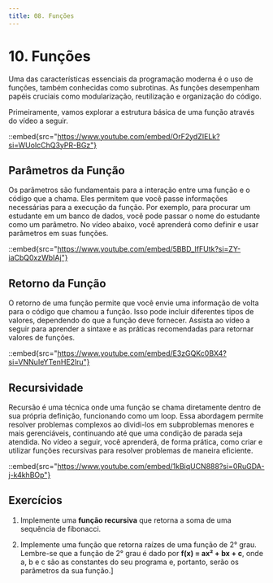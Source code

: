```yaml
---
title: 08. Funções
---
```

# 10. Funções

Uma das características essenciais da programação moderna é o uso de funções, também conhecidas como subrotinas. As funções desempenham papéis cruciais como modularização, reutilização e organização do código.

Primeiramente, vamos explorar a estrutura básica de uma função através do vídeo a seguir.

::embed{src="https://www.youtube.com/embed/OrF2ydZIELk?si=WUoIcChQ3yPR-BGz"}

## Parâmetros da Função

Os parâmetros são fundamentais para a interação entre uma função e o código que a chama. Eles permitem que você passe informações necessárias para a execução da função. Por exemplo, para procurar um estudante em um banco de dados, você pode passar o nome do estudante como um parâmetro. No vídeo abaixo, você aprenderá como definir e usar parâmetros em suas funções.

::embed{src="https://www.youtube.com/embed/5BBD_IfFUtk?si=ZY-iaCbQ0xzWbIAj"}

## Retorno da Função

O retorno de uma função permite que você envie uma informação de volta para o código que chamou a função. Isso pode incluir diferentes tipos de valores, dependendo do que a função deve fornecer. Assista ao vídeo a seguir para aprender a sintaxe e as práticas recomendadas para retornar valores de funções.

::embed{src="https://www.youtube.com/embed/E3zGQKc0BX4?si=VNNuIeYTenHE2lru"}

## Recursividade

Recursão é uma técnica onde uma função se chama diretamente dentro de sua própria definição, funcionando como um loop. Essa abordagem permite resolver problemas complexos ao dividi-los em subproblemas menores e mais gerenciáveis, continuando até que uma condição de parada seja atendida. No vídeo a seguir, você aprenderá, de forma prática, como criar e utilizar funções recursivas para resolver problemas de maneira eficiente.

::embed{src="https://www.youtube.com/embed/1kBiqUCN888?si=0RuGDA-j-k4khBOp"}

## Exercícios

1. Implemente uma **função recursiva** que retorna a soma de uma sequência de fibonacci.

2. Implemente uma função que retorna raízes de uma função de 2° grau. Lembre-se que a função de 2° grau é dado por **f(x) = ax² + bx + c**, onde a, b e c são as constantes do seu programa e, portanto, serão os parâmetros da sua função.]

